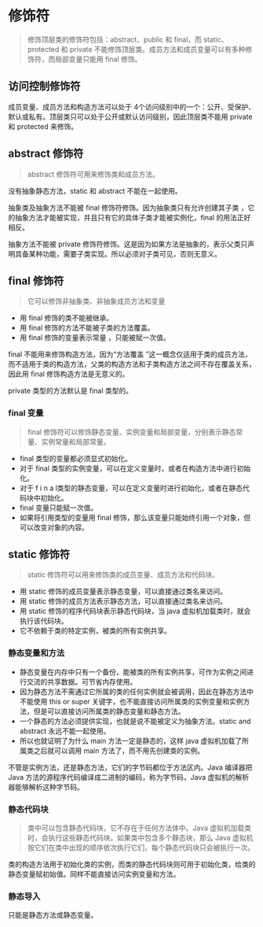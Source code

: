 # 修饰符
> 修饰顶层类的修饰符包括：abstract、public 和 final，而 static、protected 和 private 不能修饰顶层类。成员方法和成员变量可以有多种修饰符，而局部变量只能用 final 修饰。  

## 访问控制修饰符
成员变量、成员方法和构造方法可以处于 4个访问级别中的一个：公开、受保护、默认或私有。顶层类只可以处于公开或默认访问级别，因此顶层类不能用 private和 protected 来修饰。

## abstract 修饰符
> abstract 修饰符可用来修饰类和成员方法。  

没有抽象静态方法，static 和 abstract 不能在一起使用。

抽象类及抽象方法不能被 final 修饰符修饰。因为抽象类只有允许创建其子类 ，它的抽象方法才能被实现，并且只有它的具体子类才能被实例化，final 的用法正好相反。

抽象方法不能被 private 修饰符修饰。这是因为如果方法是抽象的，表示父类只声明具备某种功能，需要子类实现。所以必须对子类可见，否则无意义。

## final 修饰符
> 它可以修饰非抽象类、非抽象成员方法和变量  

* 用 final 修饰的类不能被继承。
* 用 final 修饰的方法不能被子类的方法覆盖。
* 用 final 修饰的变量表示常量 ，只能被赋一次值。

final 不能用来修饰构造方法，因为“方法覆盖 ”这一概念仅适用于类的成员方法，而不适用于类的构造方法，父类的构造方法和子类构造方法之间不存在覆盖关系，因此用 final 修饰构造方法是无意义的。

private 类型的方法默认是 final 类型的。

### final 变量
> final 修饰符可以修饰静态变量、实例变量和局部变量，分别表示静态常量、实例常量和局部常量。  

* final 类型的变量都必须显式初始化。
* 对于 final 类型的实例变量，可以在定义变量时，或者在构造方法中进行初始化。
* 对于 f i n a l类型的静态变量，可以在定义变量时进行初始化，或者在静态代码块中初始化。
* final 变量只能赋一次值。
* 如果将引用类型的变量用 final 修饰，那么该变量只能始终引用一个对象，但可以改变对象的内容。

## static 修饰符
> static 修饰符可以用来修饰类的成员变量、成员方法和代码块。  

* 用 static 修饰的成员变量表示静态变量，可以直接通过类名来访问。
* 用 static 修饰的成员方法表示静态方法，可以直接通过类名来访问。
* 用 static 修饰的程序代码块表示静态代码块，当 java 虚拟机加载类时，就会执行该代码块。
* 它不依赖于类的特定实例，被类的所有实例共享。

### 静态变量和方法
* 静态变量在内存中只有一个备份，能被类的所有实例共享，可作为实例之间进行交流的共享数据。可节省内存使用。
* 因为静态方法不需通过它所属的类的任何实例就会被调用，因此在静态方法中不能使用 this or super 关键字，也不能直接访问所属类的实例变量和实例方法，但是可以直接访问所属类的静态变量和静态方法。
* 一个静态的方法必须提供实现，也就是说不能被定义为抽象方法。static and abstract 永远不能一起使用。
* 所以也就证明了为什么 main 方法一定是静态的，这样 java 虚拟机加载了所属类之后就可以调用 main 方法了，而不用先创建类的实例。

不管是实例方法，还是静态方法，它们的字节码都位于方法区内。Java 编译器把 Java 方法的源程序代码编译成二进制的编码，称为字节码，Java 虚拟机的解析器能够解析这种字节码。

### 静态代码块
> 类中可以包含静态代码块，它不存在于任何方法体中。Java 虚拟机加载类时，会执行这些静态代码块。如果类中包含多个静态块，那么 Java 虚拟机按它们在类中出现的顺序依次执行它们，每个静态代码块只会被执行一次。  

类的构造方法用于初始化类的实例，而类的静态代码块则可用于初始化类，给类的静态变量赋初始值。同样不能直接访问实例变量和方法。

### 静态导入
只能是静态方法或静态变量。